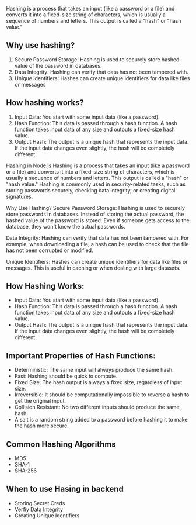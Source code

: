 Hashing is a process that takes an input (like a password or a file) and converts it into a fixed-size string of characters, which is usually a sequence of numbers and letters. This output is called a "hash" or "hash value."

## Why use hashing?
1. Secure Password Storage: Hashing is used to securely store hashed value of the password in databases. 
2. Data Integrity: Hashing can verify that data has not been tampered with.
3. Unique Identifiers: Hashes can create unique identifiers for data like files or messages

## How hashing works?
1. Input Data: You start with some input data (like a password).
2. Hash Function: This data is passed through a hash function. A hash function takes input data of any size and outputs a fixed-size hash value.
3. Output Hash: The output is a unique hash that represents the input data. If the input data changes even slightly, the hash will be completely different.


Hashing in Node.js
Hashing is a process that takes an input (like a password or a file) and converts it into a fixed-size string of characters, which is usually a sequence of numbers and letters. This output is called a "hash" or "hash value." Hashing is commonly used in security-related tasks, such as storing passwords securely, checking data integrity, or creating digital signatures.

Why Use Hashing?
Secure Password Storage: Hashing is used to securely store passwords in databases. Instead of storing the actual password, the hashed value of the password is stored. Even if someone gets access to the database, they won't know the actual passwords.

Data Integrity: Hashing can verify that data has not been tampered with. For example, when downloading a file, a hash can be used to check that the file has not been corrupted or modified.

Unique Identifiers: Hashes can create unique identifiers for data like files or messages. This is useful in caching or when dealing with large datasets.

## How Hashing Works:
* Input Data: You start with some input data (like a password).
* Hash Function: This data is passed through a hash function. A hash function takes input data of any size and outputs a fixed-size hash value.
* Output Hash: The output is a unique hash that represents the input data. If the input data changes even slightly, the hash will be completely different.

## Important Properties of Hash Functions:
* Deterministic: The same input will always produce the same hash.
* Fast: Hashing should be quick to compute.
* Fixed Size: The hash output is always a fixed size, regardless of input size.
* Irreversible: It should be computationally impossible to reverse a hash to get the original input.
* Collision Resistant: No two different inputs should produce the same hash.
* A salt is a random string added to a password before hashing it to make the hash more secure.

## Common Hashing Algorithms
* MD5
* SHA-1
* SHA-256

## When to use Hasing in backend
* Storing Secret Creds
* Verfiy Data Integrity
* Creating Unique Identifiers